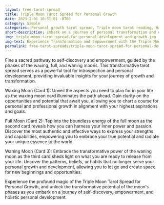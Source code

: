 ```yaml
---
layout: free-tarot-spread
title: Triple Moon Tarot Spread for Personal Growth 
date: 2023-2-01 10:51:01 -0700
category: Simple
categories: Personal growth tarot spread, Triple moon tarot reading, Harnessing the waxing moon energy, Expressing power and passion with tarot, Letting go during the waning moon phase, Tarot insights for personal development, Planning for the future with tarot, Empowerment through tarot guidance, Moon phases and personal growth, Self-discovery with the triple moon spread, Transformative tarot for personal development, Navigating life phases with tarot, Unlocking potential through tarot readings, Embracing change with tarot guidance, Manifesting goals with the moon's energy
short-description: Embark on a journey of personal transformation and empowerment with the Triple Moon Tarot Spread. Discover insights on planning for the future, expressing your power and passion, and letting go of what no longer serves your growth and development.
img: triple-moon-tarot-spread-for-personal-development-and-growth.jpg
img-text: Experience Transformation and Empowerment with the Triple Moon Tarot Spread for Personal Growth
permalink: free-tarot-spreads/triple-moon-tarot-spread-for-personal-development-and-growth
---
```

Fine a sacred pathway to self-discovery and empowerment, guided by the phases of the waxing, full, and waning moons. This transformative tarot spread serves as a powerful tool for introspection and personal development, providing invaluable insights for your journey of growth and transformation.

Waxing Moon (Card 1): Unveil the aspects you need to plan for in your life as the waxing moon card illuminates the path ahead. Gain clarity on the opportunities and potential that await you, allowing you to chart a course for personal and professional growth in alignment with your highest aspirations and goals.

Full Moon (Card 2): Tap into the boundless energy of the full moon as the second card reveals how you can harness your inner power and passion. Discover the most authentic and effective ways to express your strengths and capabilities, empowering you to embrace your true potential and radiate your unique essence to the world.

Waning Moon (Card 3): Embrace the transformative power of the waning moon as the third card sheds light on what you are ready to release from your life. Uncover the patterns, beliefs, or habits that no longer serve your personal growth and development, allowing you to let go and create space for new beginnings and opportunities.

Experience the profound magic of the Triple Moon Tarot Spread for Personal Growth, and unlock the transformative potential of the moon's phases as you embark on a journey of self-discovery, empowerment, and holistic personal development.
